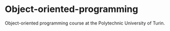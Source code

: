 # Object-oriented-programming
Object-oriented programming course at the Polytechnic University of Turin.
